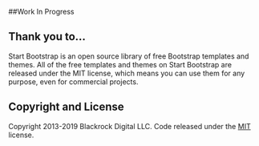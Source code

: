 ##Work In Progress

## Thank you to...

Start Bootstrap is an open source library of free Bootstrap templates and themes. All of the free templates and themes on Start Bootstrap are released under the MIT license, which means you can use them for any purpose, even for commercial projects.

## Copyright and License

Copyright 2013-2019 Blackrock Digital LLC. Code released under the [MIT](https://github.com/BlackrockDigital/startbootstrap-heroic-features/blob/gh-pages/LICENSE) license.
